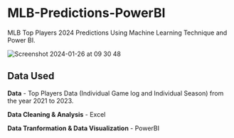 # MLB-Predictions-PowerBI
MLB Top Players 2024 Predictions Using Machine Learning Technique and Power BI.

![Screenshot 2024-01-26 at 09 30 48](https://github.com/gioves28/MLB-Predictions-PowerBI/assets/131261225/564c03bf-9dc4-4cbf-9e5e-69e2a552a11a)

## Data Used

**Data** - Top Players Data (Individual Game log and Individual Season) from the year 2021 to 2023.

**Data Cleaning & Analysis** - Excel

**Data Tranformation & Data Visualization** - PowerBI

